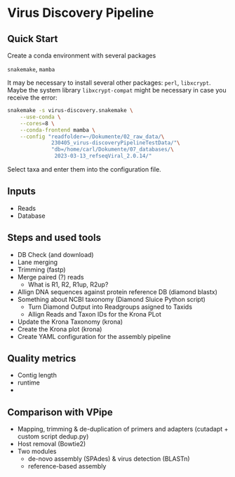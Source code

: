 # Virus Discovery Pipeline

## Quick Start

Create a conda environment with several packages

`snakemake`, `mamba`

It may be necessary to install several other packages: `perl`, `libxcrypt`.
Maybe the system library `libxcrypt-compat` might be necessary in case you
receive the error:

``` bash 
snakemake -s virus-discovery.snakemake \
    --use-conda \
    --cores=8 \
    --conda-frontend mamba \
    --config "readfolder=~/Dokumente/02_raw_data/\
              230405_virus-discoveryPipelineTestData/"\
              "db=/home/carl/Dokumente/07_databases/\
               2023-03-13_refseqViral_2.0.14/" 

```

Select taxa and enter them into the configuration file.

## Inputs

* Reads
* Database

## Steps and used tools

* DB Check (and download)
* Lane merging
* Trimming (fastp)
* Merge paired (?) reads
    * What is R1, R2, R1up, R2up?
* Allign DNA sequences against protein reference DB (diamond blastx)
* Something about NCBI taxonomy (Diamond Sluice Python script)
    * Turn Diamond Output into Readgroups asigned to Taxids
    * Allign Reads and Taxon IDs for the Krona PLot
* Update the Krona Taxonomy (krona)
* Create the Krona plot (krona)
* Create YAML configuration for the assembly pipeline

## Quality metrics

* Contig length
* runtime
* 

## Comparison with VPipe 

* Mapping, trimming & de-duplication of primers and adapters (cutadapt + custom
  script dedup.py)
* Host removal (Bowtie2)
* Two modules
    * de-novo assembly (SPAdes) & virus detection (BLASTn)
    * reference-based assembly
